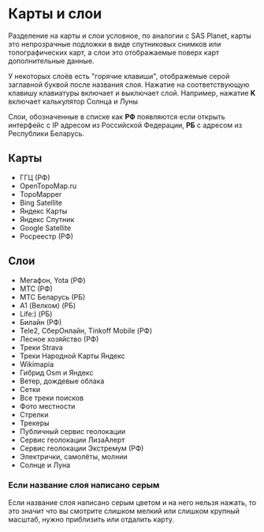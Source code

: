 # Карты и слои   
Разделение на карты и слои условное, по аналогии с SAS Planet, карты это непрозрачные подложки в виде спутниковых снимков или топографических карт, а слои это отображаемые поверх карт дополнительные данные.

У некоторых слоёв есть "горячие клавиши", отображемые серой заглавной буквой после названия слоя. Нажатие на соответствующую клавишу клавиатуры включает и выключает слой. Например, нажатие **K** включает калькулятор Солнца и Луны

Слои, обозначенные в списке как **РФ** появляются если открыть интерфейс с IP адресом из Российской Федерации, **РБ** с адресом из Республики Беларусь.
## Карты
- ГГЦ (РФ)
- OpenTopoMap.ru
- TopoMapper
- Bing Satellite
- Яндекс Карты 
- Яндекс Спутник
- Google Satellite
- Росреестр (РФ)
## Слои 
- Мегафон, Yota (РФ)
- МТС (РФ)
- МТС Беларусь (РБ)
- A1 (Велком) (РБ)
- Life:) (РБ)
- Билайн (РФ)
- Tele2, СберОнлайн, Tinkoff Mobile (РФ)
- Лесное хозяйство (РФ)
- Треки Strava
- Треки Народной Карты Яндекс
- Wikimapia
- Гибрид Osm и Яндекс
- Ветер, дождевые облака
- Сетки
- Все треки поисков
- Фото местности
- Стрелки
- Трекеры
- Публичный сервис геолокации
- Сервис геолокации ЛизаАлерт
- Сервис геолокации Экстремум (РФ)
- Электрички, самолёты, молнии
- Солнце и Луна


### Если название слоя написано серым
Если название слоя написано серым цветом и на него нельзя нажать, то это значит что вы смотрите слишком мелкий или слишком крупный масштаб, нужно приблизить или отдалить карту.
